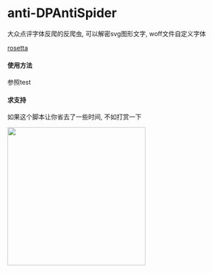 # anti-DPAntiSpider
大众点评字体反爬的反爬虫, 可以解密svg图形文字, woff文件自定义字体

[rosetta](https://zh.wikipedia.org/wiki/%E7%BE%85%E5%A1%9E%E5%A1%94%E7%9F%B3%E7%A2%91)

#### 使用方法
参照test

#### 求支持
如果这个脚本让你省去了一些时间, 不如打赏一下

<img src="http://ww1.sinaimg.cn/large/006tNc79ly1g5c7kc6tixj30u014qwiw.jpg" width="310.5" hegiht="421.5" align=center />
